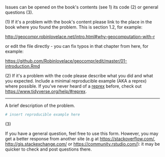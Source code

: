 Issues can be opened on the book's contents (see 1) its code (2) or general questions (3). 

(1) If it's a problem with the book's content please link to the place in the book where you found the problem. This is section 1.2, for example:

http://geocompr.robinlovelace.net/intro.html#why-geocomputation-with-r

or edit the file directly - you can fix typos in that chapter from here, for example:

https://github.com/Robinlovelace/geocompr/edit/master/01-introduction.Rmd

(2) If it's a problem with the code please describe what you did and what you expected.
Include a minimal reproducible example (AKA a reprex) where possible. If you've never heard of a [reprex](http://reprex.tidyverse.org/) before, check out <https://www.tidyverse.org/help/#reprex>.

---

A brief description of the problem.

```r
# insert reproducible example here
```

(3)

If you have a general question, feel free to use this form. 
However, you may get a better response from another site (e.g at <https://stackoverflow.com/>, http://gis.stackexchange.com/ or <https://community.rstudio.com/>):
it may be quicker to check and post questions there.
